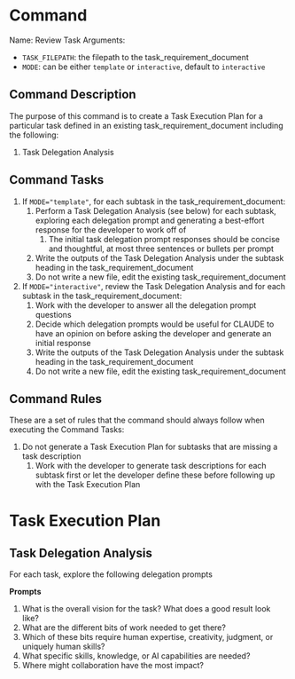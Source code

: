# Command 

Name: Review Task
Arguments: 
- `TASK_FILEPATH`: the filepath to the task_requirement_document
- `MODE`: can be either `template` or `interactive`, default to `interactive`

## Command Description

The purpose of this command is to create a Task Execution Plan for a particular task defined in an existing task_requirement_document including the following:

1. Task Delegation Analysis

## Command Tasks

1. If `MODE="template"`, for each subtask in the task_requirement_document: 
   1. Perform a Task Delegation Analysis (see below) for each subtask, exploring each delegation prompt and generating a best-effort response for the developer to work off of
      1. The initial task delegation prompt responses should be concise and thoughtful, at most three sentences or bullets per prompt
   2. Write the outputs of the Task Delegation Analysis under the subtask heading in the task_requirement_document
   3. Do not write a new file, edit the existing task_requirement_document
2. If `MODE="interactive"`, review the Task Delegation Analysis and for each subtask in the task_requirement_document:
   1. Work with the developer to answer all the delegation prompt questions
   2. Decide which delegation prompts would be useful for CLAUDE to have an opinion on before asking the developer and generate an initial response
   3. Write the outputs of the Task Delegation Analysis under the subtask heading in the task_requirement_document
   4. Do not write a new file, edit the existing task_requirement_document

## Command Rules

These are a set of rules that the command should always follow when executing the Command Tasks:

1. Do not generate a Task Execution Plan for subtasks that are missing a task description
   1. Work with the developer to generate task descriptions for each subtask first or let the developer define these before following up with the Task Execution Plan

# Task Execution Plan

## Task Delegation Analysis

For each task, explore the following delegation prompts

**Prompts**

1. What is the overall vision for the task? What does a good result look like?
2. What are the different bits of work needed to get there?
3. Which of these bits require human expertise, creativity, judgment, or uniquely human skills? 
4. What specific skills, knowledge, or AI capabilities are needed?
5. Where might collaboration have the most impact?